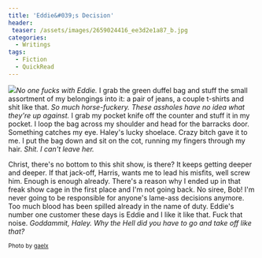 ```yaml
---
title: 'Eddie&#039;s Decision'
header:
 teaser: /assets/images/2659024416_ee3d2e1a87_b.jpg
categories:
  - Writings
tags:
  - Fiction
  - QuickRead
---
```

<img src="https://douglangille.github.io/assets/images/2659024416_ee3d2e1a87_b.jpg">*No one fucks with Eddie.* I grab the green duffel bag and stuff the small assortment of my belongings into it: a pair of jeans, a couple t-shirts and shit like that. *So much horse-fuckery. These assholes have no idea what they're up against.* I grab my pocket knife off the counter and stuff it in my pocket. I loop the bag across my shoulder and head for the barracks door. Something catches my eye. Haley's lucky shoelace. Crazy bitch gave it to me. I put the bag down and sit on the cot, running my fingers through my hair. *Shit. I can't leave her.*

Christ, there's no bottom to this shit show, is there? It keeps getting deeper and deeper. If that jack-off, Harris, wants me to lead his misfits, well screw him. Enough is enough already. There's a reason why I ended up in that freak show cage in the first place and I'm not going back. No siree, Bob! I'm never going to be responsible for anyone's lame-ass decisions anymore. Too much blood has been spilled already in the name of duty. Eddie's number one customer these days is Eddie and I like it like that. Fuck that noise. *Goddammit, Haley. Why the Hell did you have to go and take off like that?*

<small>Photo by <a href="http://www.flickr.com/photos/7574080@N08/2659024416">gaelx</a></small>